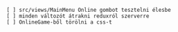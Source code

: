     [ ] src/views/MainMenu Online gombot tesztelni élesbe
    [ ] minden változót átrakni reduxról szerverre
    [ ] OnlineGame-ből törölni a css-t
